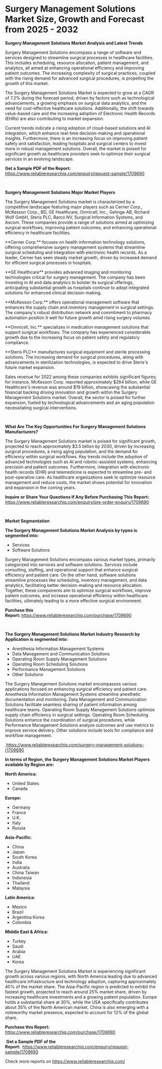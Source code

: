 <p><h1>Surgery Management Solutions Market Size, Growth and Forecast from 2025 - 2032</h1></p><p><strong>Surgery Management Solutions Market Analysis and Latest Trends</strong></p>
<p><p>Surgery Management Solutions encompass a range of software and services designed to streamline surgical processes in healthcare facilities. This includes scheduling, resource allocation, patient management, and analytics, all aimed at enhancing operational efficiency and improving patient outcomes. The increasing complexity of surgical practices, coupled with the rising demand for advanced surgical procedures, is propelling the growth of this market.</p><p>The Surgery Management Solutions Market is expected to grow at a CAGR of 7.2% during the forecast period, driven by factors such as technological advancements, a growing emphasis on surgical data analytics, and the need for cost-effective healthcare solutions. Additionally, the shift towards value-based care and the increasing adoption of Electronic Health Records (EHRs) are also contributing to market expansion.</p><p>Current trends indicate a rising adoption of cloud-based solutions and AI integration, which enhance real-time decision-making and operational insights. Furthermore, there is an increasing focus on improving patient safety and satisfaction, leading hospitals and surgical centers to invest more in robust management solutions. Overall, the market is poised for significant growth as healthcare providers seek to optimize their surgical services in an evolving landscape.</p></p>
<p><strong>Get a Sample PDF of the Report:&nbsp;</strong> <a href="https://www.reliableresearchiq.com/enquiry/request-sample/1709690?utm_campaign=1876&utm_medium=2&utm_source=Github&utm_content=ia&utm_term=10012025&utm_id=surgery-management-solutions">https://www.reliableresearchiq.com/enquiry/request-sample/1709690</a></p>
<p>&nbsp;</p>
<p><strong>Surgery Management Solutions Major Market Players</strong></p>
<p><p>The Surgery Management Solutions market is characterized by a competitive landscape featuring major players such as Cerner Corp., McKesson Corp., BD, GE Healthcare, Omnicell, Inc., Getinge AB, Richard Wolf GmbH, Steris PLC, Barco NV, Surgical Information Systems, and Ascom. These companies provide a range of solutions aimed at optimizing surgical workflows, improving patient outcomes, and enhancing operational efficiency in healthcare facilities.</p><p>**Cerner Corp.** focuses on health information technology solutions, offering comprehensive surgery management systems that streamline surgical scheduling and integration with electronic health records. As a leader, Cerner has seen steady market growth, driven by increased demand for efficient surgical processes in hospitals.</p><p>**GE Healthcare** provides advanced imaging and monitoring technologies critical for surgery management. The company has been investing in AI and data analytics to bolster its surgical offerings, anticipating substantial growth as hospitals continue to adopt integrated solutions for enhanced clinical decision-making.</p><p>**McKesson Corp.** offers operational management software that enhances the supply chain and inventory management in surgical settings. The company's robust distribution network and commitment to pharmacy automation position it well for future growth amid rising surgery volumes.</p><p>**Omnicell, Inc.** specializes in medication management solutions that support surgical workflows. The company has experienced considerable growth due to the increasing focus on patient safety and regulatory compliance.</p><p>**Steris PLC** manufactures surgical equipment and sterile processing solutions. The increasing demand for surgical procedures, along with advancements in sterilization technologies, is expected to drive Steris's future market expansion.</p><p>Sales revenue for 2022 among these companies exhibits significant figures; for instance, McKesson Corp. reported approximately $264 billion, while GE Healthcare's revenue was around $19 billion, showcasing the substantial financial backing driving innovation and growth within the Surgery Management Solutions market. Overall, the sector is poised for further expansion, fueled by technological advancements and an aging population necessitating surgical interventions.</p></p>
<p>&nbsp;</p>
<p><strong>What Are The Key Opportunities For Surgery Management Solutions Manufacturers?</strong></p>
<p><p>The Surgery Management Solutions market is poised for significant growth, projected to reach approximately $3.5 billion by 2030, driven by increasing surgical procedures, a rising aging population, and the demand for efficiency within surgical workflows. Key trends include the adoption of advanced technologies such as AI and robotic-assisted systems, enhancing precision and patient outcomes. Furthermore, integration with electronic health records (EHR) and telemedicine is expected to streamline pre- and post-operative care. As healthcare organizations seek to optimize resource management and reduce costs, the market shows potential for innovation and expansion in the coming years.</p></p>
<p><strong>Inquire or Share Your Questions If Any Before Purchasing This Report:</strong> <a href="https://www.reliableresearchiq.com/enquiry/pre-order-enquiry/1709690?utm_campaign=1876&utm_medium=2&utm_source=Github&utm_content=ia&utm_term=10012025&utm_id=surgery-management-solutions">https://www.reliableresearchiq.com/enquiry/pre-order-enquiry/1709690</a></p>
<p>&nbsp;</p>
<p><strong>Market Segmentation</strong></p>
<p><strong>The Surgery Management Solutions Market Analysis by types is segmented into:</strong></p>
<p><ul><li>Services</li><li>Software Solutions</li></ul></p>
<p><p>Surgery Management Solutions encompass various market types, primarily categorized into services and software solutions. Services include consulting, staffing, and operational support that enhance surgical efficiency and patient care. On the other hand, software solutions streamline processes like scheduling, inventory management, and data analytics, facilitating better decision-making and resource allocation. Together, these components aim to optimize surgical workflows, improve patient outcomes, and increase operational efficiency within healthcare facilities, ultimately leading to a more effective surgical environment.</p></p>
<p><strong>Purchase this Report:&nbsp;</strong><a href="https://www.reliableresearchiq.com/purchase/1709690?utm_campaign=1876&utm_medium=2&utm_source=Github&utm_content=ia&utm_term=10012025&utm_id=surgery-management-solutions">https://www.reliableresearchiq.com/purchase/1709690</a></p>
<p>&nbsp;</p>
<p><strong>The Surgery Management Solutions Market Industry Research by Application is segmented into:</strong></p>
<p><ul><li>Anesthesia Information Management Systems</li><li>Data Management and Communication Solutions</li><li>Operating Room Supply Management Solutions</li><li>Operating Room Scheduling Solutions</li><li>Performance Management Solutions</li><li>Other Solutions</li></ul></p>
<p><p>The Surgery Management Solutions market encompasses various applications focused on enhancing surgical efficiency and patient care. Anesthesia Information Management Systems streamline anesthetic documentation and monitoring. Data Management and Communication Solutions facilitate seamless sharing of patient information among healthcare teams. Operating Room Supply Management Solutions optimize supply chain efficiency in surgical settings. Operating Room Scheduling Solutions enhance the coordination of surgical procedures, while Performance Management Solutions analyze outcomes and use metrics to improve service delivery. Other solutions include tools for compliance and workflow management.</p></p>
<p><a href="https://www.reliableresearchiq.com/surgery-management-solutions-r1709690?utm_campaign=1876&utm_medium=2&utm_source=Github&utm_content=ia&utm_term=10012025&utm_id=surgery-management-solutions">&nbsp;https://www.reliableresearchiq.com/surgery-management-solutions-r1709690</a></p>
<p><strong>In terms of Region, the Surgery Management Solutions Market Players available by Region are:</strong></p>
<p>
    <p> <strong> North America: </strong>
        <ul>
            <li>United States</li>
            <li>Canada</li>
        </ul>
        </p> 
    <p> <strong> Europe: </strong>
        <ul>
            <li>Germany</li>
            <li>France</li>
            <li>U.K.</li>
            <li>Italy</li>
            <li>Russia</li>
        </ul>
        </p> 
    <p> <strong> Asia-Pacific: </strong>
        <ul>
            <li>China</li>
            <li>Japan</li>
            <li>South Korea</li>
            <li>India</li>
            <li>Australia</li>
            <li>China Taiwan</li>
            <li>Indonesia</li>
            <li>Thailand</li>
            <li>Malaysia</li>
        </ul>
        </p> 
    <p> <strong> Latin America: </strong>
        <ul>
            <li>Mexico</li>
            <li>Brazil</li>
            <li>Argentina Korea</li>
            <li>Colombia</li>
        </ul>
        </p> 
    <p> <strong> Middle East & Africa: </strong>
        <ul>
            <li>Turkey</li>
            <li>Saudi</li>
            <li>Arabia</li>
            <li>UAE</li>
            <li>Korea</li>
        </ul>
    </p>
    </p>
<p><p>The Surgery Management Solutions Market is experiencing significant growth across various regions, with North America leading due to advanced healthcare infrastructure and technology adoption, capturing approximately 40% of the market share. The Asia-Pacific region is predicted to exhibit the fastest growth, projected to reach around 25% market share, driven by increasing healthcare investments and a growing patient population. Europe holds a substantial share at 30%, while the USA specifically contributes about 35% of the North American market. China is also emerging with a noteworthy market presence, expected to account for 12% of the global share.</p></p>
<p><strong>Purchase this Report: </strong><a href="https://www.reliableresearchiq.com/purchase/1709690?utm_campaign=1876&utm_medium=2&utm_source=Github&utm_content=ia&utm_term=10012025&utm_id=surgery-management-solutions">https://www.reliableresearchiq.com/purchase/1709690</a></p>
<p>&nbsp;<strong>Get a Sample PDF of the Report:&nbsp;&nbsp;</strong><a href="https://www.reliableresearchiq.com/enquiry/request-sample/1709690?utm_campaign=1876&utm_medium=2&utm_source=Github&utm_content=ia&utm_term=10012025&utm_id=surgery-management-solutions">https://www.reliableresearchiq.com/enquiry/request-sample/1709690</a></p>
<p><strong></strong></p>
<p>Check more reports on <a href="https://www.reliableresearchiq.com/?utm_campaign=1876&utm_medium=2&utm_source=Github&utm_content=ia&utm_term=10012025&utm_id=surgery-management-solutions">https://www.reliableresearchiq.com/</a></p>